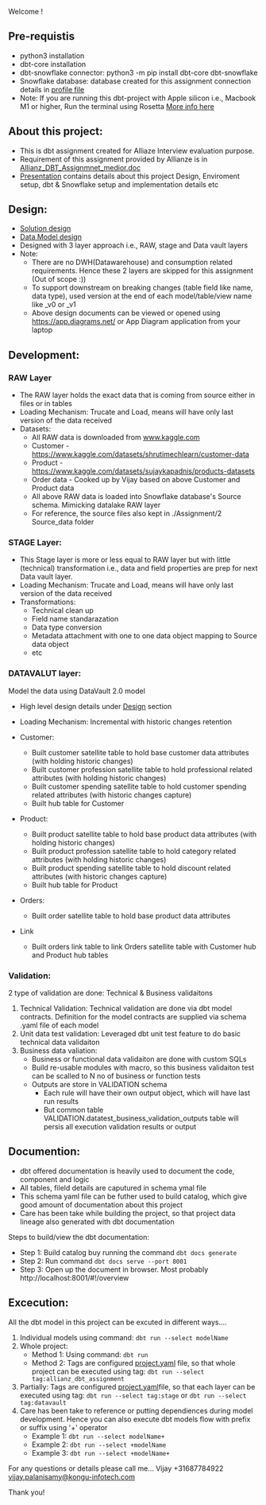 Welcome !

## Pre-requistis 
- python3 installation
- dbt-core installation
- dbt-snowflake connector: python3 -m pip install dbt-core dbt-snowflake
- Snowflake database: database created for this assignment connection details in [profile file](3_Design/profiles.yml)
- Note: If you are running this dbt-project with Apple silicon i.e., Macbook M1 or higher, Run the terminal using Rosetta [More info here](https://support.apple.com/en-us/102527)


## About this project:
- This is dbt assignment created for Alliaze Interview evaluation purpose.
- Requirement of this assignment provided by Allianze is in [Allianz_DBT_Assignmnet_medior.doc](1_Requirements/Allianz_DBT_Assignmnet_medior.docx) 
- [Presentation](3_Design/Presentation.pptx) contains details about this project Design, Enviroment setup, dbt & Snowflake setup and implementation details etc 

## Design:
- [Solution design](3_Design/Solution.drawio)
- [Data Model design](<3_Design/Data model - DWH.drawio>)
- Designed with 3 layer approach i.e., RAW, stage and Data vault layers
- Note: 
    - There are no DWH(Datawarehouse) and consumption related requirements. Hence these 2 layers are skipped for this assignment (Out of scope :))
    - To support downstream on breaking changes (table field like name, data type), used version at the end of each model/table/view name like _v0 or _v1
    - Above design documents can be viewed or opened using https://app.diagrams.net/ or App Diagram application from your laptop

## Development:

### RAW Layer
- The RAW layer holds the exact data that is coming from source either in files or in tables
- Loading Mechanism: Trucate and Load, means will have only last version of the data received
- Datasets:
    - All RAW data is downloaded from www.kaggle.com
    - Customer - https://www.kaggle.com/datasets/shrutimechlearn/customer-data
    - Product - https://www.kaggle.com/datasets/sujaykapadnis/products-datasets
    - Order data - Cooked up by Vijay based on above Customer and Product data
    - All above RAW data is loaded into Snowflake database's Source schema. Mimicking datalake RAW layer
    - For reference, the source files also kept in ./Assignment/2 Source_data folder

### STAGE Layer: 
- This Stage layer is more or less equal to RAW layer but with little (technical) transformation i.e., data and field properties are prep for next Data vault layer.
- Loading Mechanism: Trucate and Load, means will have only last version of the data received
- Transformations:
    - Technical clean up
    - Field name standarazation
    - Data type conversion 
    - Metadata attachment with one to one data object mapping to Source data object
    - etc

### DATAVALUT layer:
Model the data using DataVault 2.0 model
- High level design details under [Design](https://github.com/vijay-palanisamy-1986/Allianz/tree/main?tab=readme-ov-file#design) section
- Loading Mechanism: Incremental with historic changes retention
- Customer:
    - Built customer satellite table to hold base customer data attributes (with holding historic changes)
    - Built customer profession satellite table to hold professional related attributes (with holding historic changes)
    - Built customer spending satellite table to hold customer spending related attributes (with historic changes capture)
    - Built hub table for Customer

- Product:
    - Built product satellite table to hold base product data attributes (with holding historic changes)
    - Built product profession satellite table to hold category related attributes (with holding historic changes)
    - Built product spending satellite table to hold discount related attributes (with historic changes capture)
    - Built hub table for Product

- Orders:
    - Built order satellite table to hold base product data attributes

- Link
    - Built orders link table to link Orders satellite table with Customer hub and Product hub tables

### Validation: 
2 type of validation are done: Technical & Business validaitons
1. Technical Validation: Technical validation are done via dbt model contracts. Definition for the model contracts are supplied via schema .yaml file of each model
2. Unit data test validation: Leveraged dbt unit test feature to do basic technical data validaiton
3. Business data valiation: 
    - Business or functional data validaiton are done with custom SQLs
    - Build re-usable modules with macro, so this business validaiton test can be scalled to N no of business or function tests
    - Outputs are store in VALIDATION schema
        - Each rule will have their own output object, which will have last run results
        - But common table VALIDATION.datatest_business_validation_outputs table will persis all execution validation results or output

## Documention:
- dbt offered documentation is heavily used to document  the code, component and logic
- All tables, fileld details are caputured in schema ymal file
- This schema yaml file can be futher used to build catalog, which give good amount of documentation about this project
- Care has been take while building the project, so that project data lineage also generated with dbt documentation

Steps to build/view the dbt documentation:
- Step 1: Build catalog buy running the command `dbt docs generate`
- Step 2: Run command `dbt docs serve --port 8001`
- Step 3: Open up the document in browser. Most probably http://localhost:8001/#!/overview 


## Excecution:
All the dbt model in this project can be excuted in different ways....
1. Individual models using command:  `dbt run --select modelName`
2. Whole project: 
    - Method 1: Using command:  `dbt run`
    - Method 2: Tags are configured [project.yaml](4_dbt_project/dbt_project.yml) file, so that whole project can be executed using tag: `dbt run --select tag:allianz_dbt_assignment`
3. Partially: Tags are configured [project.yaml](4_dbt_project/dbt_project.yml)file, so that each layer can be executed using tag: `dbt run --select tag:stage` or  `dbt run --select tag:datavault`
4. Care has been take to reference or putting dependiences during model development. Hence you can also execute dbt models flow with prefix or suffix using '+' operator
    - Example 1: `dbt run --select modelName+`
    - Example 2: `dbt run --select +modelName`
    - Example 3: `dbt run --select +modelName+`


For any questions or details please call me...
Vijay
+31687784922
vijay.palanisamy@kongu-infotech.com


Thank you!
